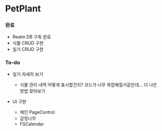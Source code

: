 # PetPlant
 
 ###  완료
 - Realm DB 구축 완료
 - 식물 CRUD 구현
 - 일기 CRUD 구현
 
 ### To-do
 - 일기 자세히 보기
   - 식물 관리 내역 어떻게 표시할건지? 코드가 너무 복잡해질거같은데... 더 나은 방법 찾아보기

- UI 구현
    - 메인 PageControl
    - 감정나무
    - FSCalendar
